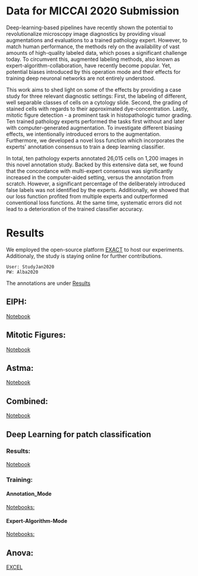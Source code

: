 # Data for MICCAI 2020 Submission

Deep-learning-based pipelines have recently shown the potential to revolutionalize microscopy image diagnostics by providing visual augmentations and evaluations to a trained pathology expert. However, to match human performance, the methods rely on the availability of vast amounts of high-quality labeled data, which poses a significant challenge today. To circumvent this, augmented labeling methods, also known as expert-algorithm-collaboration, have recently become popular. Yet, potential biases introduced by this operation mode and their effects for training deep neuronal networks are not entirely understood. 

This work aims to shed light on some of the effects by providing a case study for three relevant diagnostic settings: First, the labeling of different, well separable classes of cells on a cytology slide. Second, the grading of stained cells with regards to their approximated dye-concentration. Lastly, mitotic figure detection - a prominent task in histopathologic tumor grading. Ten trained pathology experts performed the tasks first  without and later with computer-generated augmentation. To investigate different biasing effects, we intentionally introduced errors to the augmentation. Furthermore, we developed a novel loss function which incorporates the experts' annotation consensus to train a deep learning classifier.


In total, ten pathology experts annotated 26,015 cells on 1,200 images in this novel annotation study. Backed by this extensive data set, we found that the concordance with multi-expert consensus was significantly increased in the computer-aided setting, versus the annotation from scratch. However, a significant percentage of the deliberately introduced false labels was not identified by the experts. Additionally, we showed that our loss function profited from multiple experts and outperformed conventional loss functions. At the same time, systematic errors did not lead to a deterioration of the trained classifier accuracy.

# Results

We employed the open-source platform [EXACT](https://github.com/ChristianMarzahl/Exact) to host our experiments. Additionaly, the study is staying online for further contributions. 

```
User: StudyJan2020
PW: Alba2020
```

The annotations are under [Results](Results/)


## EIPH:

[Notebook](JanuaryStudyEIPH.ipynb)

## Mitotic Figures:

[Notebook](JanuaryStudyMitosen.ipynb)

## Astma: 

[Notebook](JanuaryStudyMitosen.ipynb)

## Combined:

[Notebook](JanuaryStudyNoLabelBox.ipynb)

## Deep Learning for patch classification

### Results:
[Notebook](PatchClassification/LossAccuracy.ipynb)


### Training:

#### Annotation_Mode

[Notebooks:](PatchClassification/Annotation)

#### Expert-Algorithm-Mode

[Notebooks:](PatchClassification/ExpertAlgorithm)

## Anova:

[EXCEL](Anova.xlsx)

